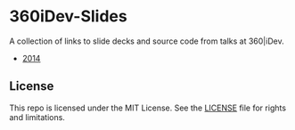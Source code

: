# 360iDev-Slides

A collection of links to slide decks and source code from talks at 360|iDev.

* [2014](2014-Slides.md)

## License

This repo is licensed under the MIT License. See the [LICENSE](LICENSE.md) file for rights and limitations.

